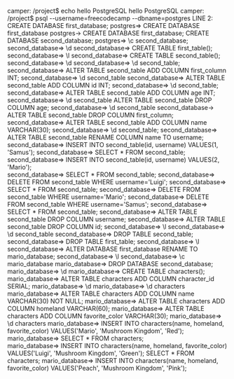 camper: /project$ echo hello PostgreSQL
hello PostgreSQL
camper: /project$ psql --username=freecodecamp --dbname=postgres
LINE 2: CREATE DATABASE first_database;
postgres=> CREATE DATABASE first_database
postgres-> CREATE DATABASE first_database;
CREATE DATABASE second_database;
postgres=> \c second_database;
second_database=> \d
second_database=> CREATE TABLE first_table();
second_database=> \l
second_database=> CREATE TABLE second_table();
second_database=> \d
second_database=> \d second_table;
second_database=> ALTER TABLE second_table ADD COLUMN first_column INT;
second_database=> \d second_table
second_database=> ALTER TABLE second_table ADD COLUMN id INT;
second_database=> \d second_table;
second_database=> ALTER TABLE second_table ADD COLUMN age INT;
second_database=> \d second_table
ALTER TABLE second_table DROP COLUMN age;
second_database=> \d second_table
second_database-> ALTER TABLE second_table DROP COLUMN first_column;
second_database=> ALTER TABLE second_table ADD COLUMN name VARCHAR(30);
second_database=> \d second_table;
second_database=> ALTER TABLE second_table RENAME COLUMN name TO username;
second_database=> INSERT INTO second_table(id, username) VALUES(1, 'Samus');
second_database=> SELECT * FROM second_table;
second_database=> INSERT INTO second_table(id, username) VALUES(2, 'Mario');         
second_database=> SELECT * FROM second_table;
second_database=> DELETE FROM second_table WHERE username='Luigi';
second_database=> SELECT * FROM second_table;
second_database=> DELETE FROM second_table WHERE username='Mario';
second_database=> DELETE FROM second_table WHERE username='Samus';
second_database=> SELECT * FROM second_table;
second_database=> ALTER TABLE second_table DROP COLUMN username;
second_database=> ALTER TABLE second_table DROP COLUMN id;
second_database=> \l
second_database=> \d second_table
second_database=> DROP TABLE second_table;
second_database=> DROP TABLE first_table;
second_database=> \l
second_database=> ALTER DATABASE first_database RENAME TO mario_database;
second_database=> \l
second_database=> \c mario_database
mario_database=> DROP DATABASE second_database;
mario_database=> \d
mario_database=> CREATE TABLE characters();
mario_database=> ALTER TABLE characters ADD COLUMN character_id SERIAL;
mario_database=> \d
mario_database=> \d characters
mario_database=> ALTER TABLE characters ADD COLUMN name VARCHAR(30) NOT NULL;
mario_database=> ALTER TABLE characters ADD COLUMN homeland VARCHAR(60);
mario_database=> ALTER TABLE characters ADD COLUMN favorite_color VARCHAR(30);
mario_database=> \d characters
mario_database=> INSERT INTO characters(name, homeland, favorite_color) VALUES('Mario', 'Mushroom Kingdom', 'Red');     
mario_database=> SELECT * FROM characters;                                                                                     
mario_database=> INSERT INTO characters(name, homeland, favorite_color) VALUES('Luigi', 'Mushroom Kingdom', 'Green');
SELECT * FROM characters;
mario_database=> INSERT INTO characters(name, homeland, favorite_color) VALUES('Peach', 'Mushroom Kingdom', 'Pink');
